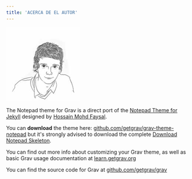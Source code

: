 ```yaml
---
title: 'ACERCA DE EL AUTOR'
---
```


![Authorl](author.jpg)


The Notepad theme for Grav is a direct port of the [Notepad Theme for Jekyll](http://hmfaysal.github.io/Notepad/) designed by [Hossain Mohd Faysal](http://hmfaysal.github.io/).

You can **download** the theme here: [github.com/getgrav/grav-theme-notepad](https://github.com/getgrav/grav-theme-notepad) but it's strongly advised to download the complete [Download Notepad Skeleton](http://getgrav.org/downloads/skeletons#extras).

You can find out more info about customizing your Grav theme, as well as basic Grav usage documentation at [learn.getgrav.org](http://learn.getgrav.org)

You can find the source code for Grav at [github.com/getgrav/grav](https://github.com/getgrav/grav)
